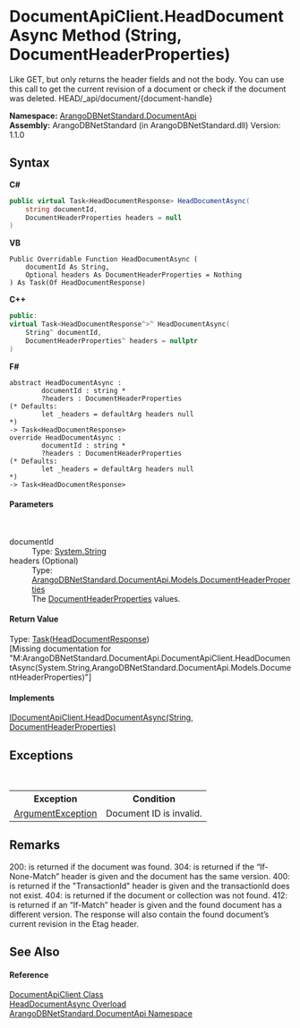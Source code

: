 # DocumentApiClient.HeadDocumentAsync Method (String, DocumentHeaderProperties)
 

Like GET, but only returns the header fields and not the body. You can use this call to get the current revision of a document or check if the document was deleted. HEAD/_api/document/{document-handle}

**Namespace:**&nbsp;<a href="927cb31f-380a-2bf4-a1ca-09ab720e232b">ArangoDBNetStandard.DocumentApi</a><br />**Assembly:**&nbsp;ArangoDBNetStandard (in ArangoDBNetStandard.dll) Version: 1.1.0

## Syntax

**C#**<br />
``` C#
public virtual Task<HeadDocumentResponse> HeadDocumentAsync(
	string documentId,
	DocumentHeaderProperties headers = null
)
```

**VB**<br />
``` VB
Public Overridable Function HeadDocumentAsync ( 
	documentId As String,
	Optional headers As DocumentHeaderProperties = Nothing
) As Task(Of HeadDocumentResponse)
```

**C++**<br />
``` C++
public:
virtual Task<HeadDocumentResponse^>^ HeadDocumentAsync(
	String^ documentId, 
	DocumentHeaderProperties^ headers = nullptr
)
```

**F#**<br />
``` F#
abstract HeadDocumentAsync : 
        documentId : string * 
        ?headers : DocumentHeaderProperties 
(* Defaults:
        let _headers = defaultArg headers null
*)
-> Task<HeadDocumentResponse> 
override HeadDocumentAsync : 
        documentId : string * 
        ?headers : DocumentHeaderProperties 
(* Defaults:
        let _headers = defaultArg headers null
*)
-> Task<HeadDocumentResponse> 
```


#### Parameters
&nbsp;<dl><dt>documentId</dt><dd>Type: <a href="https://docs.microsoft.com/dotnet/api/system.string" target="_blank" rel="noopener noreferrer">System.String</a><br /></dd><dt>headers (Optional)</dt><dd>Type: <a href="ec926014-3226-807e-03cf-3e590a993eb8">ArangoDBNetStandard.DocumentApi.Models.DocumentHeaderProperties</a><br />The <a href="ec926014-3226-807e-03cf-3e590a993eb8">DocumentHeaderProperties</a> values.</dd></dl>

#### Return Value
Type: <a href="https://docs.microsoft.com/dotnet/api/system.threading.tasks.task-1" target="_blank" rel="noopener noreferrer">Task</a>(<a href="6ded335e-cca5-47cf-490e-bcd05b44d7f7">HeadDocumentResponse</a>)<br />\[Missing <returns> documentation for "M:ArangoDBNetStandard.DocumentApi.DocumentApiClient.HeadDocumentAsync(System.String,ArangoDBNetStandard.DocumentApi.Models.DocumentHeaderProperties)"\]

#### Implements
<a href="e88dc6ab-be72-6c04-8a4f-2a9ea759db06">IDocumentApiClient.HeadDocumentAsync(String, DocumentHeaderProperties)</a><br />

## Exceptions
&nbsp;<table><tr><th>Exception</th><th>Condition</th></tr><tr><td><a href="https://docs.microsoft.com/dotnet/api/system.argumentexception" target="_blank" rel="noopener noreferrer">ArgumentException</a></td><td>Document ID is invalid.</td></tr></table>

## Remarks
200: is returned if the document was found. 304: is returned if the “If-None-Match” header is given and the document has the same version. 400: is returned if the "TransactionId" header is given and the transactionId does not exist. 404: is returned if the document or collection was not found. 412: is returned if an “If-Match” header is given and the found document has a different version. The response will also contain the found document’s current revision in the Etag header.

## See Also


#### Reference
<a href="cd42246b-93a7-65bc-606d-b54b1f465670">DocumentApiClient Class</a><br /><a href="79c16b85-9c6a-79d5-fec8-844e4e905238">HeadDocumentAsync Overload</a><br /><a href="927cb31f-380a-2bf4-a1ca-09ab720e232b">ArangoDBNetStandard.DocumentApi Namespace</a><br />